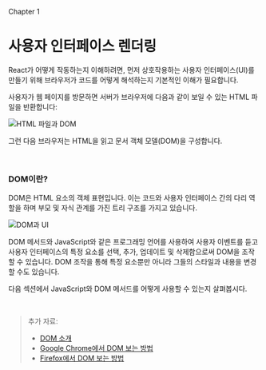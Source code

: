Chapter 1

# 사용자 인터페이스 렌더링

React가 어떻게 작동하는지 이해하려면, 먼저 상호작용하는 사용자 인터페이스(UI)를 만들기 위해 브라우저가 코드를 어떻게 해석하는지 기본적인 이해가 필요합니다.

사용자가 웹 페이지를 방문하면 서버가 브라우저에 다음과 같이 보일 수 있는 HTML 파일을 반환합니다:

![HTML 파일과 DOM](https://nextjs.org/_next/image?url=%2Fstatic%2Fimages%2Flearn%2Ffoundations%2Fhtml-to-dom.png&w=1920&q=75&dpl=dpl_68SyDasVh5cW8stCg4cSvM4vtq44)

그런 다음 브라우저는 HTML을 읽고 문서 객체 모델(DOM)을 구성합니다.

&nbsp;

### DOM이란?

DOM은 HTML 요소의 객체 표현입니다. 이는 코드와 사용자 인터페이스 간의 다리 역할을 하며 부모 및 자식 관계를 가진 트리 구조를 가지고 있습니다.

![DOM과 UI](https://nextjs.org/_next/image?url=%2Fstatic%2Fimages%2Flearn%2Ffoundations%2Fdom-to-ui.png&w=1920&q=75&dpl=dpl_68SyDasVh5cW8stCg4cSvM4vtq44)

DOM 메서드와 JavaScript와 같은 프로그래밍 언어를 사용하여 사용자 이벤트를 듣고 사용자 인터페이스의 특정 요소를 선택, 추가, 업데이트 및 삭제함으로써 DOM을 조작할 수 있습니다. DOM 조작을 통해 특정 요소뿐만 아니라 그들의 스타일과 내용을 변경할 수도 있습니다.

다음 섹션에서 JavaScript와 DOM 메서드를 어떻게 사용할 수 있는지 살펴봅시다.

&nbsp;

> 추가 자료:
>
> - [DOM 소개](https://developer.mozilla.org/docs/Web/API/Document_Object_Model/Introduction)
> - [Google Chrome에서 DOM 보는 방법](https://developer.chrome.com/docs/devtools/dom/)
> - [Firefox에서 DOM 보는 방법](https://developer.mozilla.org/docs/Tools/Debugger/How_to/Highlight_and_inspect_DOM_nodes)
